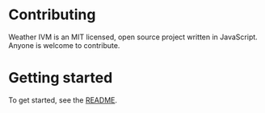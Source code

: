 # Contributing
Weather IVM is an MIT licensed, open source project written in JavaScript. Anyone is welcome to contribute.

# Getting started
To get started, see the [README](https://github.com/StratonPro/Weather-IVM/blob/main/README.md).
